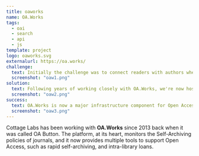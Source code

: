 ```yaml
---
title: oaworks
name: OA.Works
tags:
  - oai
  - search
  - api
  - js
template: project
logo: oaworks.svg
externalurl: https://oa.works/
challenge:
  text: Initially the challenge was to connect readers with authors when Open Access versions of their papers were not available.  This quickly grew into a suite of tools to help authors self-archive, to help other infrastructure services to unerstand about self-archiving policies, and to provide next generation inter-library loans tools.
  screenshot: "oaw1.png"
solution:
  text: Following years of working closely with OA.Works, we're now hosting and maintaining some legacy systems while supporting a move to in-house development.
  screenshot: "oaw2.png"
success:
  text: OA.Works is now a major infrastructure component for Open Access, and has found itself major funders to continue its operations.
  screenshot: "oaw3.png"
---
```


Cottage Labs has been working with **OA.Works** since 2013 back when it was called OA Button.  The platform, at its heart, monitors the Self-Archiving policies of journals, and it now provides multiple tools to support Open Access, such as rapid self-archiving, and intra-library loans.